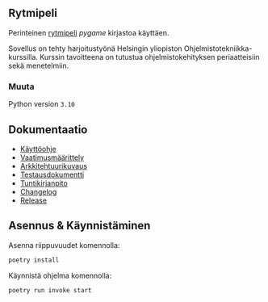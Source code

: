 ﻿## Rytmipeli

Perinteinen [rytmipeli](https://en.wikipedia.org/wiki/Rhythm_game) <em>pygame</em> kirjastoa käyttäen.<br>

Sovellus on tehty harjoitustyönä Helsingin yliopiston Ohjelmistotekniikka-kurssilla. Kurssin tavoitteena on tutustua ohjelmistokehityksen periaatteisiin sekä menetelmiin.
<br>

### Muuta

Python version `3.10`

## Dokumentaatio

-   [Käyttöohje](https://github.com/koenol/ot-harjoitustyo/tree/main/rhythm-game/dokumentaatio/kayttoohje.md)<br>
-   [Vaatimusmäärittely](https://github.com/koenol/ot-harjoitustyo/tree/main/rhythm-game/dokumentaatio/vaatimusmaarittely.md)<br>
-   [Arkkitehtuurikuvaus](https://github.com/koenol/ot-harjoitustyo/blob/main/rhythm-game/dokumentaatio/arkkitehtuurikuvaus.md)<br>
-   [Testausdokumentti](https://github.com/koenol/ot-harjoitustyo/tree/main/rhythm-game/dokumentaatio/testaus.md)<br>
-   [Tuntikirjanpito](https://github.com/koenol/ot-harjoitustyo/tree/main/rhythm-game/dokumentaatio/tuntikirjanpito.md)<br>
-   [Changelog](https://github.com/koenol/ot-harjoitustyo/tree/main/rhythm-game/dokumentaatio/changelog.md)<br>
-   [Release](https://github.com/koenol/ot-harjoitustyo/releases/tag/viikko5-1)

## Asennus & Käynnistäminen

Asenna riippuvuudet komennolla:

```bash
poetry install
```

Käynnistä ohjelma komennolla:

```
poetry run invoke start
```
